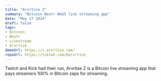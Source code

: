 ```yaml
---
title: "Arvrtise Z"
summary: "Bitcoin Nostr Web5 live streaming app"
date: "May 27 2024"
draft: false
tags:
- Bitcoin
- Nostr
- Livestream
- Arvrtise
demoUrl: https://z.arvrtise.com/
repoUrl: https://tiktok.com/@arvrtise
---
```


Twitch and Kick had their run, Arvrtise Z is a Bitcoin live streaming app that pays streamers 100% in Bitcoin zaps for streaming.
